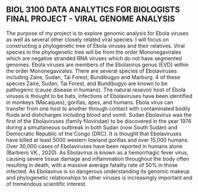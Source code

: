 ## BIOL 3100 DATA ANALYTICS FOR BIOLOGISTS FINAL PROJECT - VIRAL GENOME ANALYSIS
The purpose of my project is to explore genomic analysis for Ebola viruses as well as several other closely related viral species. I will focus on constructing a phylogenetic tree of Ebola viruses and their relatives. Viral species in the phylogenetic tree will be from the order Mononegavirales which are negative stranded RNA viruses which do not have segmented genomes. Ebola viruses are members of the Ebolavirus genus (EVD) within the order Mononegavirales. There are several species of Ebolaviruses including Zaire, Sudan, Tai Forest, Bundibugyo and Marburg. 4 of these species Zaire, Sudan, Tai Forest, and Bundibugyo are known to be pathogenic (cause disease in humans). The natural resevoir host of Ebola viruses is thought to be bats, infections of Ebolaviruses have been identified in monkeys (Macaques), gorillas, apes, and humans. Ebola virus can transfer from one host to another through contact with contaminated bodily fluids and dishcharges including blood and vomit. Sudan Ebolavirus was the first of the Ebolaviruses (family filoviridae) to be discovered in the year 1976 during a simultaneous outbreak in both Sudan (now South Sudan) and Democratic Republic of the Congo (DRC). It is thought that Ebolaviruses have killed at least 5000 western lowland gorillas and over 15,000 humans. Over 30,000 cases of Ebolaviruses have been reported in humans alone (Barbiero VK., 2020). As Ebolavirus is known as a hemorrhagic fever virus, causing severe tissue damage and inflammation throughout the body often resulting in death, with a massive average fatality rate of 50% in those infected. As Ebolavirus is so dangerous understanding its genomic makeup and phylogenetic relationships to other viruses is increasingly important and of tremendous scientific interest.